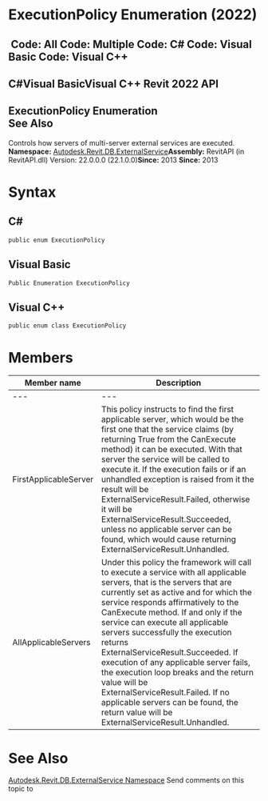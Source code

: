 # ExecutionPolicy Enumeration (2022)

﻿
 Code: All Code: Multiple Code: C# Code: Visual Basic Code: Visual C++   
---  
C#Visual BasicVisual C++
Revit 2022 API  
---  
ExecutionPolicy Enumeration  
See Also  
---  
Controls how servers of multi-server external services are executed. 
**Namespace:** [Autodesk.Revit.DB.ExternalService](a88f2d1d-c02f-a901-9543-44e4b5dd5fc9.md "Autodesk.Revit.DB.ExternalService Namespace")**Assembly:** RevitAPI (in RevitAPI.dll) Version: 22.0.0.0 (22.1.0.0)**Since:** 2013 **Since:** 2013 
# Syntax
C#  
---  
```text
public enum ExecutionPolicy
```
  
Visual Basic  
---  
```text
Public Enumeration ExecutionPolicy
```
  
Visual C++  
---  
```text
public enum class ExecutionPolicy
```
  
# Members
| Member name | Description |
| --- | --- |
| --- | --- |
| FirstApplicableServer | This policy instructs to find the first applicable server, which would be the first one that the service claims (by returning True from the CanExecute method) it can be executed. With that server the service will be called to execute it. If the execution fails or if an unhandled exception is raised from it the result will be ExternalServiceResult.Failed, otherwise it will be ExternalServiceResult.Succeeded, unless no applicable server can be found, which would cause returning ExternalServiceResult.Unhandled. |
| AllApplicableServers | Under this policy the framework will call to execute a service with all applicable servers, that is the servers that are currently set as active and for which the service responds affirmatively to the CanExecute method. If and only if the service can execute all applicable servers successfully the execution returns ExternalServiceResult.Succeeded. If execution of any applicable server fails, the execution loop breaks and the return value will be ExternalServiceResult.Failed. If no applicable servers can be found, the return value will be ExternalServiceResult.Unhandled. |

# See Also
[Autodesk.Revit.DB.ExternalService Namespace](a88f2d1d-c02f-a901-9543-44e4b5dd5fc9.md "Autodesk.Revit.DB.ExternalService Namespace")
Send comments on this topic to 